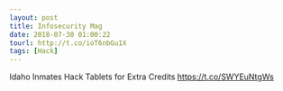 ```yaml
---
layout: post
title: Infosecurity Mag
date: 2018-07-30 01:00:22
tourl: http://t.co/ioT6nbGu1X
tags: [Hack]
---
```

Idaho Inmates Hack Tablets for Extra Credits https://t.co/SWYEuNtgWs